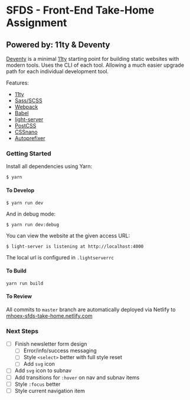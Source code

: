 # SFDS - Front-End Take-Home Assignment

## Powered by: 11ty & Deventy

[Deventy](https://github.com/ianrose/deventy) is a minimal [11ty](https://www.11ty.io) starting point for building static websites with modern tools. Uses the CLI of each tool. Allowing a much easier upgrade path for each individual development tool.

Features:

- [11ty](https://www.11ty.io/)
- [Sass/SCSS](https://github.com/sass/node-sass)
- [Webpack](https://webpack.js.org/)
- [Babel](https://babeljs.io/)
- [light-server](https://github.com/txchen/light-server)
- [PostCSS](https://postcss.org/)
- [CSSnano](https://cssnano.co/)
- [Autoprefixer](https://github.com/postcss/autoprefixer)

### Getting Started

Install all dependencies using Yarn:

```
$ yarn
```

#### To Develop

```
$ yarn run dev
```

And in debug mode:

```
$ yarn run dev:debug
```

You can view the website at the given access URL:

```
$ light-server is listening at http://localhost:4000
```

The local url is configured in `.lightserverrc`

#### To Build

```
yarn run build
```

#### To Review

All commits to `master` branch are automatically deployed via Netlify to [mhoex-sfds-take-home.netlify.com](https://mhoex-sfds-take-home.netlify.com/)

### Next Steps

- [ ] Finish newsletter form design
  - [ ] Error/info/success messaging
  - [ ] Style `<select>` better with full style reset
  - [ ] Add `svg` icon
- [ ] Add `svg` icon to subnav
- [ ] Add transitions for `:hover` on nav and subnav items
- [ ] Style `:focus` better
- [ ] Style current navigation item
